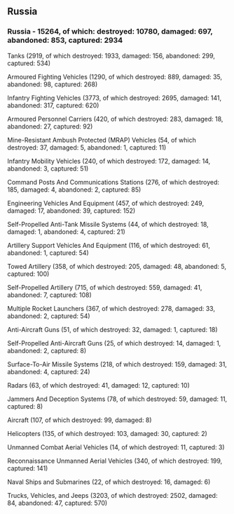 
 
 ## Russia
 
 ### Russia - 15264, of which: destroyed: 10780, damaged: 697, abandoned: 853, captured: 2934

 

 

 Tanks (2919, of which destroyed: 1933, damaged: 156, abandoned: 299, captured: 534)

 Armoured Fighting Vehicles (1290, of which destroyed: 889, damaged: 35, abandoned: 98, captured: 268)

 Infantry Fighting Vehicles (3773, of which destroyed: 2695, damaged: 141, abandoned: 317, captured: 620)

 Armoured Personnel Carriers (420, of which destroyed: 283, damaged: 18, abandoned: 27, captured: 92)

 Mine-Resistant Ambush Protected (MRAP) Vehicles (54, of which destroyed: 37, damaged: 5, abandoned: 1, captured: 11)

 Infantry Mobility Vehicles (240, of which destroyed: 172, damaged: 14, abandoned: 3, captured: 51)

 Command Posts And Communications Stations (276, of which destroyed: 185, damaged: 4, abandoned: 2, captured: 85)

 Engineering Vehicles And Equipment (457, of which destroyed: 249, damaged: 17, abandoned: 39, captured: 152)

 Self-Propelled Anti-Tank Missile Systems (44, of which destroyed: 18, damaged: 1, abandoned: 4, captured: 21)

 Artillery Support Vehicles And Equipment (116, of which destroyed: 61, abandoned: 1, captured: 54)

 Towed Artillery (358, of which destroyed: 205, damaged: 48, abandoned: 5, captured: 100)

 Self-Propelled Artillery (715, of which destroyed: 559, damaged: 41, abandoned: 7, captured: 108)

 Multiple Rocket Launchers (367, of which destroyed: 278, damaged: 33, abandoned: 2, captured: 54)

 Anti-Aircraft Guns (51, of which destroyed: 32, damaged: 1, captured: 18)

 Self-Propelled Anti-Aircraft Guns (25, of which destroyed: 14, damaged: 1, abandoned: 2, captured: 8)

 Surface-To-Air Missile Systems (218, of which destroyed: 159, damaged: 31, abandoned: 4, captured: 24)

 Radars (63, of which destroyed: 41, damaged: 12, captured: 10)

 Jammers And Deception Systems (78, of which destroyed: 59, damaged: 11, captured: 8)

 Aircraft (107, of which destroyed: 99, damaged: 8)

 Helicopters (135, of which destroyed: 103, damaged: 30, captured: 2)

 Unmanned Combat Aerial Vehicles (14, of which destroyed: 11, captured: 3)

 Reconnaissance Unmanned Aerial Vehicles (340, of which destroyed: 199, captured: 141)

 Naval Ships and Submarines (22, of which destroyed: 16, damaged: 6)

 Trucks, Vehicles, and Jeeps (3203, of which destroyed: 2502, damaged: 84, abandoned: 47, captured: 570)

